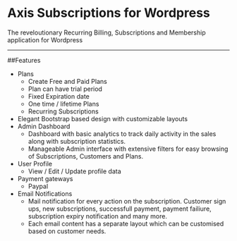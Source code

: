 # Axis Subscriptions for Wordpress
The reveloutionary Recurring Billing, Subscriptions and Membership application for Wordpress

****

##Features
- Plans
    + Create Free and Paid Plans
    + Plan can have trial period
    + Fixed Expiration date
    + One time / lifetime Plans
    + Recurring Subscriptions 
- Elegant Bootstrap based design with customizable layouts
- Admin Dashboard
    + Dashboard with basic analytics to track daily activity in the sales along with subscription statistics.
    + Manageable Admin interface with extensive filters for easy browsing of Subscriptions, Customers and Plans.    
- User Profile
    +  View / Edit / Update profile data
- Payment gateways
    + Paypal
- Email Notifications
    + Mail notification for every action on the subscription. Customer sign ups, new subscriptions, successfull payment, payment failiure, subscription expiry notification and many more.
    + Each email content has a separate layout which can be customised based on customer needs.
